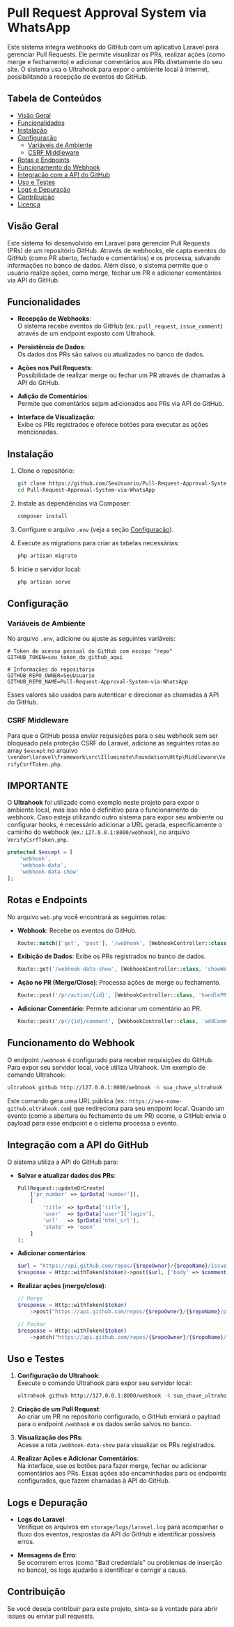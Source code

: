 # Pull Request Approval System via WhatsApp

Este sistema integra webhooks do GitHub com um aplicativo Laravel para gerenciar Pull Requests. Ele permite visualizar os PRs, realizar ações (como merge e fechamento) e adicionar comentários aos PRs diretamente do seu site. O sistema usa o Ultrahook para expor o ambiente local à internet, possibilitando a recepção de eventos do GitHub.

## Tabela de Conteúdos

- [Visão Geral](#visão-geral)
- [Funcionalidades](#funcionalidades)
- [Instalação](#instalação)
- [Configuração](#configuração)
    - [Variáveis de Ambiente](#variáveis-de-ambiente)
    - [CSRF Middleware](#csrf-middleware)
- [Rotas e Endpoints](#rotas-e-endpoints)
- [Funcionamento do Webhook](#funcionamento-do-webhook)
- [Integração com a API do GitHub](#integração-com-a-api-do-github)
- [Uso e Testes](#uso-e-testes)
- [Logs e Depuração](#logs-e-depuração)
- [Contribuição](#contribuição)
- [Licença](#licença)

## Visão Geral

Este sistema foi desenvolvido em Laravel para gerenciar Pull Requests (PRs) de um repositório GitHub. Através de webhooks, ele capta eventos do GitHub (como PR aberto, fechado e comentários) e os processa, salvando informações no banco de dados. Além disso, o sistema permite que o usuário realize ações, como merge, fechar um PR e adicionar comentários via API do GitHub.

## Funcionalidades

- **Recepção de Webhooks**:  
  O sistema recebe eventos do GitHub (ex.: `pull_request`, `issue_comment`) através de um endpoint exposto com Ultrahook.

- **Persistência de Dados**:  
  Os dados dos PRs são salvos ou atualizados no banco de dados.

- **Ações nos Pull Requests**:  
  Possibilidade de realizar merge ou fechar um PR através de chamadas à API do GitHub.

- **Adição de Comentários**:  
  Permite que comentários sejam adicionados aos PRs via API do GitHub.

- **Interface de Visualização**:  
  Exibe os PRs registrados e oferece botões para executar as ações mencionadas.

## Instalação

1. Clone o repositório:
   ```bash
   git clone https://github.com/SeuUsuario/Pull-Request-Approval-System-via-WhatsApp.git
   cd Pull-Request-Approval-System-via-WhatsApp
   ```

2. Instale as dependências via Composer:
   ```bash
   composer install
   ```

3. Configure o arquivo `.env` (veja a seção [Configuração](#configuração)).

4. Execute as migrations para criar as tabelas necessárias:
   ```bash
   php artisan migrate
   ```

5. Inicie o servidor local:
   ```bash
   php artisan serve
   ```

## Configuração

### Variáveis de Ambiente

No arquivo `.env`, adicione ou ajuste as seguintes variáveis:

```env
# Token de acesso pessoal do GitHub com escopo "repo"
GITHUB_TOKEN=seu_token_do_github_aqui

# Informações do repositório
GITHUB_REPO_OWNER=SeuUsuario
GITHUB_REPO_NAME=Pull-Request-Approval-System-via-WhatsApp
```

Esses valores são usados para autenticar e direcionar as chamadas à API do GitHub.

### CSRF Middleware

Para que o GitHub possa enviar requisições para o seu webhook sem ser bloqueado pela proteção CSRF do Laravel, adicione as seguintes rotas ao array `$except` no arquivo `\vendor\laravel\framework\src\Illuminate\Foundation\Http\Middleware\VerifyCsrfToken.php`.

## **IMPORTANTE**
O **Ultrahook** foi utilizado como exemplo neste projeto para expor o ambiente local, mas isso não é definitivo para o funcionamento do webhook. Caso esteja utilizando outro sistema para expor seu ambiente ou configurar hooks, é necessário adicionar a URL gerada, especificamente o caminho do webhook (ex.: `127.0.0.1:8000/webhook`), no arquivo `VerifyCsrfToken.php`.

```php
protected $except = [
    'webhook',
    'webhook-data',
    'webhook-data-show'
];
```

## Rotas e Endpoints

No arquivo `web.php` você encontrará as seguintes rotas:

- **Webhook**: Recebe os eventos do GitHub.
  ```php
  Route::match(['get', 'post'], '/webhook', [WebhookController::class, 'handleWebhook']);
  ```

- **Exibição de Dados**: Exibe os PRs registrados no banco de dados.
  ```php
  Route::get('/webhook-data-show', [WebhookController::class, 'showWebhookData']);
  ```

- **Ação no PR (Merge/Close)**: Processa ações de merge ou fechamento.
  ```php
  Route::post('/pr/action/{id}', [WebhookController::class, 'handlePRAction'])->name('pr.action');
  ```

- **Adicionar Comentário**: Permite adicionar um comentário ao PR.
  ```php
  Route::post('/pr/{id}/comment', [WebhookController::class, 'addComment'])->name('pr.addComment');
  ```

## Funcionamento do Webhook

O endpoint `/webhook` é configurado para receber requisições do GitHub. Para expor seu servidor local, você utiliza Ultrahook. Um exemplo de comando Ultrahook:

```bash
ultrahook github http://127.0.0.1:8000/webhook -k sua_chave_ultrahook
```

Este comando gera uma URL pública (ex.: `https://seu-nome-github.ultrahook.com`) que redireciona para seu endpoint local. Quando um evento (como a abertura ou fechamento de um PR) ocorre, o GitHub envia o payload para esse endpoint e o sistema processa o evento.

## Integração com a API do GitHub

O sistema utiliza a API do GitHub para:

- **Salvar e atualizar dados dos PRs**:
  ```php
  PullRequest::updateOrCreate(
      ['pr_number' => $prData['number']],
      [
          'title' => $prData['title'],
          'user'  => $prData['user']['login'],
          'url'   => $prData['html_url'],
          'state' => 'open'
      ]
  );
  ```

- **Adicionar comentários**:
  ```php
  $url = "https://api.github.com/repos/{$repoOwner}/{$repoName}/issues/{$prNumber}/comments";
  $response = Http::withToken($token)->post($url, ['body' => $comment]);
  ```

- **Realizar ações (merge/close)**:
  ```php
  // Merge
  $response = Http::withToken($token)
      ->post("https://api.github.com/repos/{$repoOwner}/{$repoName}/pulls/{$pullNumber}/merge", [...]);

  // Fechar
  $response = Http::withToken($token)
      ->patch("https://api.github.com/repos/{$repoOwner}/{$repoName}/pulls/{$pullNumber}", ['state' => 'closed']);
  ```

## Uso e Testes

1. **Configuração do Ultrahook**:  
   Execute o comando Ultrahook para expor seu servidor local:
   ```bash
   ultrahook github http://127.0.0.1:8000/webhook -k sua_chave_ultrahook
   ```

2. **Criação de um Pull Request**:  
   Ao criar um PR no repositório configurado, o GitHub enviará o payload para o endpoint `/webhook` e os dados serão salvos no banco.

3. **Visualização dos PRs**:  
   Acesse a rota `/webhook-data-show` para visualizar os PRs registrados.

4. **Realizar Ações e Adicionar Comentários**:  
   Na interface, use os botões para fazer merge, fechar ou adicionar comentários aos PRs. Essas ações são encaminhadas para os endpoints configurados, que fazem chamadas à API do GitHub.

## Logs e Depuração

- **Logs do Laravel**:  
  Verifique os arquivos em `storage/logs/laravel.log` para acompanhar o fluxo dos eventos, respostas da API do GitHub e identificar possíveis erros.

- **Mensagens de Erro**:  
  Se ocorrerem erros (como "Bad credentials" ou problemas de inserção no banco), os logs ajudarão a identificar e corrigir a causa.

## Contribuição

Se você deseja contribuir para este projeto, sinta-se à vontade para abrir issues ou enviar pull requests.


